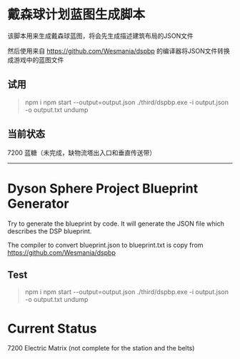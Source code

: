 # 戴森球计划蓝图生成脚本

该脚本用来生成戴森球蓝图，将会先生成描述建筑布局的JSON文件

然后使用来自 https://github.com/Wesmania/dspbp 的编译器将JSON文件转换成游戏中的蓝图文件

## 试用

> npm i 
> npm start --output=output.json
> ./third/dspbp.exe -i output.json -o output.txt undump 

## 当前状态

7200 蓝糖（未完成，缺物流塔出入口和垂直传送带）

----

# Dyson Sphere Project Blueprint Generator

Try to generate the blueprint by code. It will generate the JSON file which describes the DSP blueprint.

The compiler to convert blueprint.json to blueprint.txt is copy from  https://github.com/Wesmania/dspbp

## Test

> npm i 
> npm start --output=output.json
> ./third/dspbp.exe -i output.json -o output.txt undump 

# Current Status

7200 Electric Matrix (not complete for the station and the belts)
